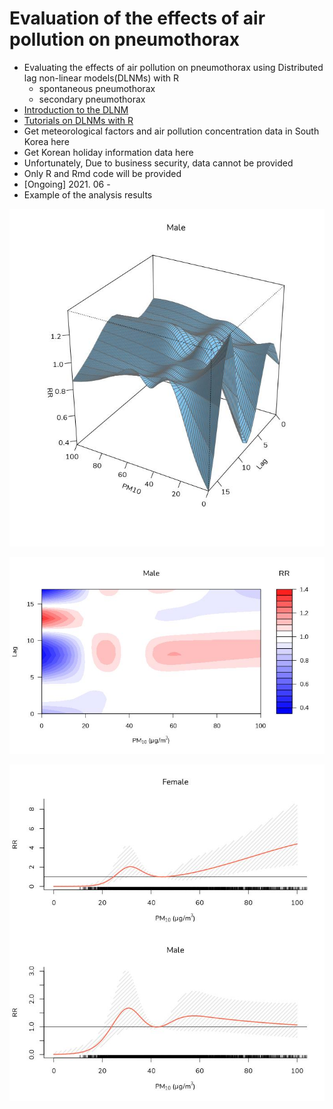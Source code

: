 # Evaluation of the effects of air pollution on pneumothorax
* Evaluating the effects of air pollution on pneumothorax using Distributed lag non-linear models(DLNMs) with R
  + spontaneous pneumothorax
  + secondary pneumothorax
* [Introduction to the DLNM](https://be-favorite.tistory.com/80)
* [Tutorials on DLNMs with R](https://be-favorite.github.io/Multiple_timeseries/DLNMs/Tutorials_DLNMs.html)
* Get meteorological factors and air pollution concentration data in South Korea here
* Get Korean holiday information data here
* Unfortunately, Due to business security, data cannot be provided
* Only R and Rmd code will be provided
* [Ongoing] 2021. 06 -
* Example of the analysis results

<p align="center"> 
  <img src = "./plot_example/Example1.jpeg">
</p>

<p align="center"> 
  <img src = "./plot_example/Example2.jpeg">
</p>

<p align="center"> 
  <img src = "./plot_example/Example3.jpeg">
</p>
